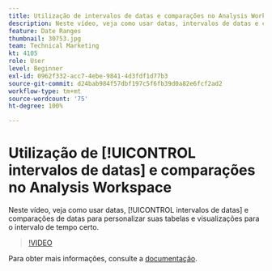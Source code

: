 ```yaml
---
title: Utilização de intervalos de datas e comparações no Analysis Workspace
description: Neste vídeo, veja como usar datas, intervalos de datas e comparações de datas para personalizar suas tabelas e visualizações para o intervalo de tempo certo.
feature: Date Ranges
thumbnail: 30753.jpg
team: Technical Marketing
kt: 4105
role: User
level: Beginner
exl-id: 0962f332-acc7-4ebe-9841-4d3fdf1d77b3
source-git-commit: d24bab984f57dbf197c5f6fb39d0a82e6fcf2ad2
workflow-type: tm+mt
source-wordcount: '75'
ht-degree: 100%

---
```


# Utilização de [!UICONTROL intervalos de datas] e comparações no Analysis Workspace

Neste vídeo, veja como usar datas, [!UICONTROL intervalos de datas] e comparações de datas para personalizar suas tabelas e visualizações para o intervalo de tempo certo.

>[!VIDEO](https://video.tv.adobe.com/v/33855/?quality=12&learn=on&captions=por_br)

Para obter mais informações, consulte a [documentação](https://experienceleague.adobe.com/docs/analytics/analyze/analysis-workspace/components/calendar-date-ranges/calendar.html?lang=pt-BR).
